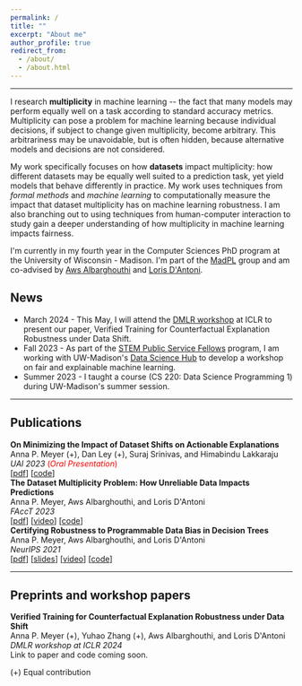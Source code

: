 ```yaml
---
permalink: /
title: ""
excerpt: "About me"
author_profile: true
redirect_from: 
  - /about/
  - /about.html
---
```


------
I research **multiplicity** in machine learning -- the fact that many models may perform equally well on a task according to standard accuracy metrics. Multiplicity can pose a problem for machine learning because individual decisions, if subject to change given multiplicity, become arbitrary. This arbitrariness may be unavoidable, but is often hidden, because alternative models and decisions are not considered.

My work specifically focuses on how **datasets** impact multiplicity: how different datasets may be equally well suited to a prediction task, yet yield models that behave differently in practice. My work uses techniques from *formal methods* and *machine learning* to computationally measure the impact that dataset multiplicity has on machine learning robustness. I am also branching out to using techniques from human-computer interaction to study gain a deeper understanding of how multiplicity in machine learning impacts fairness. 

I'm currently in my fourth year in the Computer Sciences PhD program at the University of Wisconsin - Madison. I'm part of the [MadPL](https://madpl.cs.wisc.edu/) group and am co-advised by [Aws Albarghouthi](http://pages.cs.wisc.edu/~aws/) and [Loris D'Antoni](https://pages.cs.wisc.edu/~loris/).

## News
* March 2024 - This May, I will attend the [DMLR workshop](https://dmlr.ai/) at ICLR to present our paper, Verified Training for Counterfactual Explanation Robustness under Data Shift.
* Fall 2023 - As part of the [STEM Public Service Fellows](https://wiscience.wisc.edu/service/public-service-fellows/) program, I am working with UW-Madison's [Data Science Hub](https://datascience.wisc.edu/hub/) to develop a workshop on fair and explainable machine learning. 
* Summer 2023 - I taught a course (CS 220: Data Science Programming 1) during UW-Madison's summer session. 

-----
## Publications
**On Minimizing the Impact of Dataset Shifts on Actionable Explanations** <br/>
Anna P. Meyer (+), Dan Ley (+), Suraj Srinivas, and Himabindu Lakkaraju <br/>
*UAI 2023* <span style="color:red">(*Oral Presentation*)</span><br/>
[<a href="http://arxiv.org/abs/2306.06716">pdf</a>] [<a href="https://github.com/AI4LIFE-GROUP/robust-grads">code</a>]<br/>
**The Dataset Multiplicity Problem: How Unreliable Data Impacts Predictions** <br/>
Anna P. Meyer, Aws Albarghouthi, and Loris D'Antoni <br/>
*FAccT 2023*<br/>
[<a href="https://arxiv.org/abs/2304.10655">pdf</a>] [<a href="https://youtu.be/KxsdeJrvym0">video</a>] [<a href="https://github.com/annapmeyer/linear-bias-certification">code</a>] <br/> 
**Certifying Robustness to Programmable Data Bias in Decision Trees**  <br/>
Anna P. Meyer, Aws Albarghouthi, and Loris D'Antoni <br/>
*NeurIPS 2021*<br/>
[<a href="https://arxiv.org/abs/2110.04363">pdf</a>] [<a href="/files/dec_trees_slides.pdf">slides</a>] [<a href="https://youtu.be/kf5Geyr71T4">video</a>] [<a href="https://github.com/annapmeyer/antidote-P">code</a>] <br/>


-----
## Preprints and workshop papers
**Verified Training for Counterfactual Explanation Robustness under Data Shift** <br/>
Anna P. Meyer (+), Yuhao Zhang (+), Aws Albarghouthi, and Loris D'Antoni <br/>
*DMLR workshop at ICLR 2024*<br/>
Link to paper and code coming soon.


(+) Equal contribution
